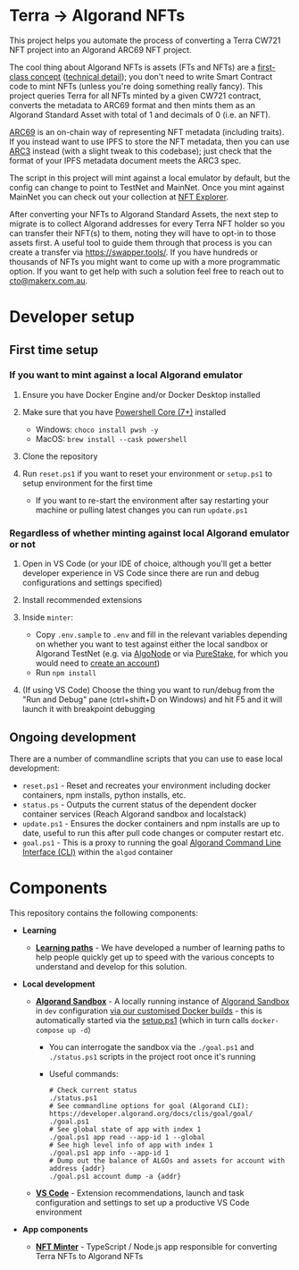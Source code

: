 # Terra -> Algorand NFTs

This project helps you automate the process of converting a Terra CW721 NFT project into an Algorand ARC69 NFT project.

The cool thing about Algorand NFTs is assets (FTs and NFTs) are a [first-class concept](https://www.algorand.com/technology) ([technical detail](https://developer.algorand.org/docs/get-details/asa/)); you don't need to write Smart Contract code to mint NFTs (unless you're doing something really fancy). This project queries Terra for all NFTs minted by a given CW721 contract, converts the metadata to ARC69 format and then mints them as an Algorand Standard Asset with total of 1 and decimals of 0 (i.e. an NFT).

[ARC69](https://arc69.com/) is an on-chain way of representing NFT metadata (including traits). If you instead want to use IPFS to store the NFT metadata, then you can use [ARC3](https://github.com/algorandfoundation/ARCs/blob/main/ARCs/arc-0003.md) instead (with a slight tweak to this codebase); just check that the format of your IPFS metadata document meets the ARC3 spec.

The script in this project will mint against a local emulator by default, but the config can change to point to TestNet and MainNet. Once you mint against MainNet you can check out your collection at [NFT Explorer](https://www.nftexplorer.app/).

After converting your NFTs to Algorand Standard Assets, the next step to migrate is to collect Algorand addresses for every Terra NFT holder so you can transfer their NFT(s) to them, noting they will have to opt-in to those assets first. A useful tool to guide them through that process is you can create a transfer via https://swapper.tools/. If you have hundreds or thousands of NFTs you might want to come up with a more programmatic option. If you want to get help with such a solution feel free to reach out to cto@makerx.com.au.

# Developer setup

## First time setup

### If you want to mint against a local Algorand emulator

1. Ensure you have Docker Engine and/or Docker Desktop installed
2. Make sure that you have [Powershell Core (7+)](https://docs.microsoft.com/en-us/powershell/scripting/install/installing-powershell?view=powershell-7.2) installed

   - Windows: `choco install pwsh -y`
   - MacOS: `brew install --cask powershell`

3. Clone the repository
4. Run `reset.ps1` if you want to reset your environment or `setup.ps1` to setup environment for the first time

   - If you want to re-start the environment after say restarting your machine or pulling latest changes you can run `update.ps1`

### Regardless of whether minting against local Algorand emulator or not

1. Open in VS Code (or your IDE of choice, although you'll get a better developer experience in VS Code since there are run and debug configurations and settings specified)
2. Install recommended extensions
3. Inside `minter`:

   - Copy `.env.sample` to `.env` and fill in the relevant variables depending on whether you want to test against either the local sandbox or Algorand TestNet (e.g. via [AlgoNode](https://algonode.io/api/) or via [PureStake](https://purestake.io/), for which you would need to [create an account](https://developer.purestake.io/signup))
   - Run `npm install`

4. (If using VS Code) Choose the thing you want to run/debug from the "Run and Debug" pane (ctrl+shift+D on Windows) and hit F5 and it will launch it with breakpoint debugging

## Ongoing development

There are a number of commandline scripts that you can use to ease local development:

- `reset.ps1` - Reset and recreates your environment including docker containers, npm installs, python installs, etc.
- `status.ps` - Outputs the current status of the dependent docker container services (Reach Algorand sandbox and localstack)
- `update.ps1` - Ensures the docker containers and npm installs are up to date, useful to run this after pull code changes or computer restart etc.
- `goal.ps1` - This is a proxy to running the goal [Algorand Command Line Interface (CLI)](https://developer.algorand.org/docs/clis/goal/goal/) within the `algod` container

# Components

This repository contains the following components:

- **Learning**

  - **[Learning paths](docs/learning-paths/README.md)** - We have developed a number of learning paths to help people quickly get up to speed with the various concepts to understand and develop for this solution.

- **Local development**

  - **[Algorand Sandbox](docker-compose.yml)** - A locally running instance of [Algorand Sandbox](https://github.com/algorand/sandbox) in `dev` configuration [via our customised Docker builds](https://github.com/MakerXStudio/algorand-sandbox-dev) - this is automatically started via the [setup.ps1](setup.ps1) (which in turn calls `docker-compose up -d`)

    - You can interrogate the sandbox via the `./goal.ps1` and `./status.ps1` scripts in the project root once it's running
    - Useful commands:

      ```
      # Check current status
      ./status.ps1
      # See commandline options for goal (Algorand CLI): https://developer.algorand.org/docs/clis/goal/goal/
      ./goal.ps1
      # See global state of app with index 1
      ./goal.ps1 app read --app-id 1 --global
      # See high level info of app with index 1
      ./goal.ps1 app info --app-id 1
      # Dump out the balance of ALGOs and assets for account with address {addr}
      ./goal.ps1 account dump -a {addr}
      ```

  - **[VS Code](.vscode)** - Extension recommendations, launch and task configuration and settings to set up a productive VS Code environment

- **App components**
  - **[NFT Minter](minter)** - TypeScript / Node.js app responsible for converting Terra NFTs to Algorand NFTs
